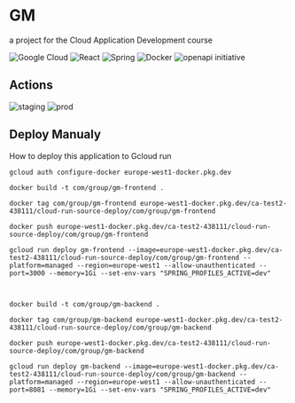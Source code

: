 # GM 
a project for the Cloud Application Development course


![Google Cloud](https://img.shields.io/badge/GoogleCloud-%234285F4.svg?style=for-the-badge&logo=google-cloud&logoColor=white)
![React](https://img.shields.io/badge/react-%2320232a.svg?style=for-the-badge&logo=react&logoColor=%2361DAFB)
![Spring](https://img.shields.io/badge/spring-%236DB33F.svg?style=for-the-badge&logo=spring&logoColor=white)
![Docker](https://img.shields.io/badge/docker-%230db7ed.svg?style=for-the-badge&logo=docker&logoColor=white)
![openapi initiative](https://img.shields.io/badge/openapiinitiative-%23000000.svg?style=for-the-badge&logo=openapiinitiative&logoColor=white)

## Actions
![staging](https://github.com/Manz2/GM/actions/workflows/dev.yml/badge.svg)
![prod](https://github.com/Manz2/GM/actions/workflows/prod.yml/badge.svg)

## Deploy Manualy
How to deploy this application to Gcloud run
```
gcloud auth configure-docker europe-west1-docker.pkg.dev

docker build -t com/group/gm-frontend .

docker tag com/group/gm-frontend europe-west1-docker.pkg.dev/ca-test2-438111/cloud-run-source-deploy/com/group/gm-frontend

docker push europe-west1-docker.pkg.dev/ca-test2-438111/cloud-run-source-deploy/com/group/gm-frontend

gcloud run deploy gm-frontend --image=europe-west1-docker.pkg.dev/ca-test2-438111/cloud-run-source-deploy/com/group/gm-frontend --platform=managed --region=europe-west1 --allow-unauthenticated --port=3000 --memory=1Gi --set-env-vars "SPRING_PROFILES_ACTIVE=dev"



docker build -t com/group/gm-backend .

docker tag com/group/gm-backend europe-west1-docker.pkg.dev/ca-test2-438111/cloud-run-source-deploy/com/group/gm-backend

docker push europe-west1-docker.pkg.dev/ca-test2-438111/cloud-run-source-deploy/com/group/gm-backend

gcloud run deploy gm-backend --image=europe-west1-docker.pkg.dev/ca-test2-438111/cloud-run-source-deploy/com/group/gm-backend --platform=managed --region=europe-west1 --allow-unauthenticated --port=8081 --memory=1Gi --set-env-vars "SPRING_PROFILES_ACTIVE=dev"
```
